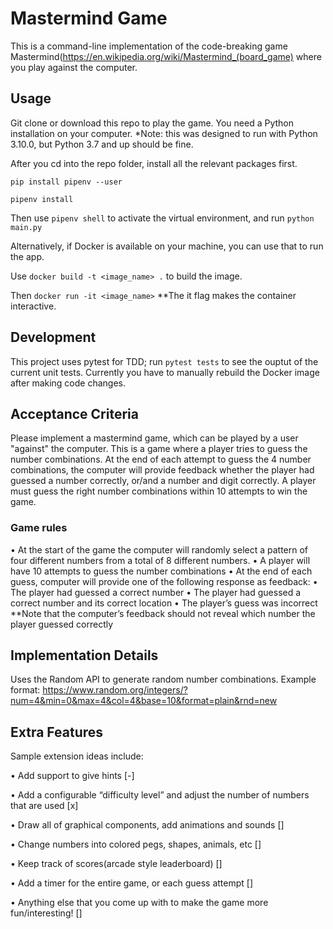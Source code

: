# Mastermind Game

This is a command-line implementation of the code-breaking game Mastermind(https://en.wikipedia.org/wiki/Mastermind_(board_game) where you play against the computer.

## Usage

Git clone or download this repo to play the game. You need a Python installation on your computer. \*Note: this was designed to run with Python 3.10.0, but Python 3.7 and up should be fine.

After you cd into the repo folder, install all the relevant packages first.

`pip install pipenv --user`

`pipenv install`

Then use `pipenv shell` to activate the virtual environment, and run `python main.py`

Alternatively, if Docker is available on your machine, you can use that to run the app.

Use `docker build -t <image_name> .` to build the image.

Then `docker run -it <image_name>` \*\*The it flag makes the container interactive.

## Development

This project uses pytest for TDD; run `pytest tests` to see the ouptut of the current unit tests.
Currently you have to manually rebuild the Docker image after making code changes.

## Acceptance Criteria

Please implement a mastermind game, which can be played by a user "against" the computer. This is a game where a player tries to guess the number combinations. At the end of each attempt to guess the 4 number combinations, the computer will provide feedback whether the player had guessed a number correctly, or/and a number and digit correctly. A player must guess the right number combinations within 10 attempts to win the game.

### Game rules

• At the start of the game the computer will randomly select a pattern of four different numbers from a total of 8 different numbers.
• A player will have 10 attempts to guess the number combinations
• At the end of each guess, computer will provide one of the following response
as feedback:
• The player had guessed a correct number
• The player had guessed a correct number and its correct location
• The player’s guess was incorrect
\*\*Note that the computer’s feedback should not reveal which number the player guessed correctly

## Implementation Details

Uses the Random API to generate random number combinations.
Example format: https://www.random.org/integers/?num=4&min=0&max=4&col=4&base=10&format=plain&rnd=new

## Extra Features

Sample extension ideas include:

• Add support to give hints [-]

• Add a configurable “difficulty level” and adjust the number of numbers that are used [x]

• Draw all of graphical components, add animations and sounds []

• Change numbers into colored pegs, shapes, animals, etc []

• Keep track of scores(arcade style leaderboard) []

• Add a timer for the entire game, or each guess attempt []

• Anything else that you come up with to make the game more fun/interesting! []

